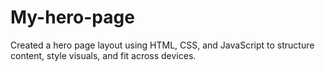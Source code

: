 # My-hero-page
Created a hero page layout using HTML, CSS, and JavaScript to structure content, style visuals, and fit across devices.
